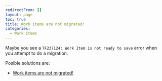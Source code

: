 ```yaml
---
redirectFrom: []
layout: page
toc: true
title: Work items are not migrated!
categories:
  - Work Items
---
```


Maybe you see a `TF237124: Work Item is not ready to save` error when you attempt to do a migration.

Posible solutions are:

- [Work items are not migrated!](work-items-are-not-migrated.md)
